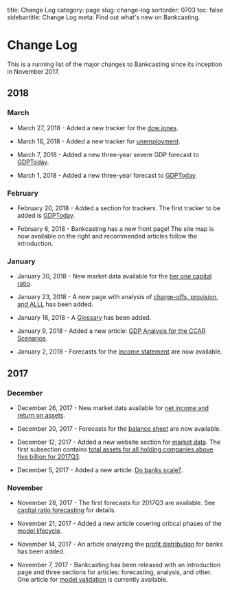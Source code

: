 title: Change Log
category: page
slug: change-log
sortorder: 0703
toc: false
sidebartitle: Change Log
meta: Find out what's new on Bankcasting.

# Change Log
This is a running list of the major changes to Bankcasting since its inception in November 2017. 

## 2018

### March

* March 27, 2018 - Added a new tracker for the <a href="/djia.html">dow jones</a>.

* March 16, 2018 - Added a new tracker for <a href="/unemployment.html">unemployment</a>.

* March 7, 2018 - Added a new three-year severe GDP forecast to <a href="/gdptoday.html">GDPToday</a>.

* March 1, 2018 - Added a new three-year forecast to <a href="/gdptoday.html">GDPToday</a>.

### February

* February 20, 2018 - Added a section for trackers. The first tracker to be added is <a href="/gdptoday.html">GDPToday</a>.

* February 6, 2018 - Bankcasting has a new front page! The site map is now available on the right and recommended articles follow the introduction.

### January

* January 30, 2018 - New market data available for the <a href="/tier-one-ratio-data.html">tier one capital ratio</a>.

* January 23, 2018 - A new page with analysis of <a href="/provision-analysis.html">charge-offs, provision, and ALLL</a> has been added.

* January 16, 2018 - A <a href="/glossary.html">Glossary</a> has been added.

* January 9, 2018 - Added a new article: <a href="/frb-gdp-analysis.html">GDP Analysis for the CCAR Scenarios</a>.

* January 2, 2018 - Forecasts for the <a href="/income-statement-forecasting.html">income statement</a> are now available.

## 2017

### December

* December 26, 2017 - New market data available for <a href="/net-income-data.html">net income and return on assets</a>.

* December 20, 2017 - Forecasts for the <a href="/balance-sheet-forecasting.html">balance sheet</a> are now available.

* December 12, 2017 - Added a new website section for <a href="/market-data.html">market data</a>. The first subsection contains <a href="/total-asset-data.html">total assets for all holding companies above five billion for 2017Q3</a>.

* December 5, 2017 - Added a new article: <a href="/do-banks-scale.html">Do banks scale?</a>.

### November

* November 28, 2017 - The first forecasts for 2017Q3 are available. See <a href="/capital-ratio-forecasting.html">capital ratio forecasting</a> for details.

* November 21, 2017 - Added a new article covering critical phases of the <a href="/model-lifecycle.html">model lifecycle</a>.

* November 14, 2017 - An article analyzing the <a href="/profit-distribution.html">profit distribution</a> for banks has been added.

* November 7, 2017 - Bankcasting has been released with an introduction page and three sections for articles: forecasting, analysis, and other. One article for <a href="/model-validation.html">model validation</a> is currently available.
